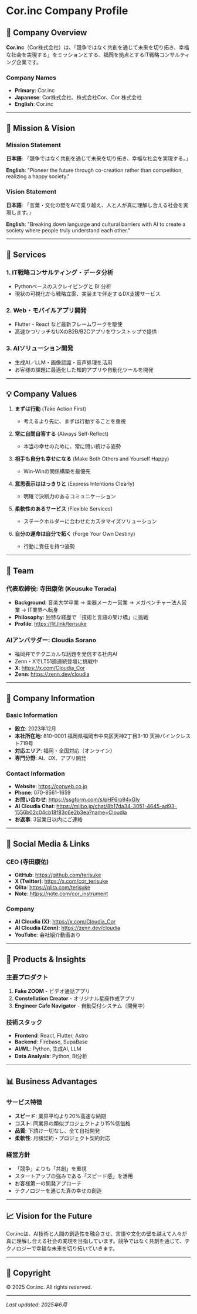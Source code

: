 # Cor.inc Company Profile

## 🏢 Company Overview

**Cor.inc**（Cor株式会社）は、「競争ではなく共創を通じて未来を切り拓き、幸福な社会を実現する」をミッションとする、福岡を拠点とするIT戦略コンサルティング企業です。

### Company Names
- **Primary**: Cor.inc
- **Japanese**: Cor株式会社、株式会社Cor、Cor 株式会社
- **English**: Cor.inc

---

## 🎯 Mission & Vision

### Mission Statement
**日本語**: 「競争ではなく共創を通じて未来を切り拓き、幸福な社会を実現する。」

**English**: "Pioneer the future through co-creation rather than competition, realizing a happy society."

### Vision Statement
**日本語**: 「言葉・文化の壁をAIで乗り越え、人と人が真に理解し合える社会を実現します。」

**English**: "Breaking down language and cultural barriers with AI to create a society where people truly understand each other."

---

## 💼 Services

### 1. IT戦略コンサルティング・データ分析
- Pythonベースのスクレイピングと BI 分析
- 現状の可視化から戦略立案、実装まで伴走するDX支援サービス

### 2. Web・モバイルアプリ開発
- Flutter・React など最新フレームワークを駆使
- 高速かつリッチなUXのB2B/B2Cアプリをワンストップで提供

### 3. AIソリューション開発
- 生成AI／LLM・画像認識・音声処理を活用
- お客様の課題に最適化した知的アプリや自動化ツールを開発

---

## 💡 Company Values

1. **まずは行動** (Take Action First)
   - 考えるより先に、まずは行動することを重視

2. **常に自問自答する** (Always Self-Reflect)
   - 本当の幸せのために、常に問い続ける姿勢

3. **相手も自分も幸せになる** (Make Both Others and Yourself Happy)
   - Win-Winの関係構築を最優先

4. **意思表示ははっきりと** (Express Intentions Clearly)
   - 明確で決断力のあるコミュニケーション

5. **柔軟性のあるサービス** (Flexible Services)
   - ステークホルダーに合わせたカスタマイズソリューション

6. **自分の運命は自分で拓く** (Forge Your Own Destiny)
   - 行動に責任を持つ姿勢

---

## 👥 Team

### 代表取締役: 寺田康佑 (Kousuke Terada)
- **Background**: 音楽大学卒業 → 楽器メーカー営業 → メガベンチャー法人営業 → IT業界へ転身
- **Philosophy**: 独特な経歴で「技術と言語の架け橋」に挑戦
- **Profile**: https://lit.link/terisuke

### AIアンバサダー: Cloudia Sorano
- 福岡弁でテクニカルな話題を発信する社内AI
- Zenn・XでLT51週連続登壇に挑戦中
- **X**: https://x.com/Cloudia_Cor
- **Zenn**: https://zenn.dev/cloudia

---

## 📍 Company Information

### Basic Information
- **設立**: 2023年12月
- **本社所在地**: 810-0001 福岡県福岡市中央区天神2丁目3-10 天神パインクレスト719号
- **対応エリア**: 福岡・全国対応（オンライン）
- **専門分野**: AI、DX、アプリ開発

### Contact Information
- **Website**: https://corweb.co.jp
- **Phone**: 070-8561-1659
- **お問い合わせ**: https://ssgform.com/s/pHF6ro94xGIy
- **AI Cloudia Chat**: https://miibo.jp/chat/8b17da34-3051-4645-ad93-1556b02c04cb18f83c6e2b3ea?name=Cloudia
- **お返事**: 3営業日以内にご連絡

---

## 🔗 Social Media & Links

### CEO (寺田康佑)
- **GitHub**: https://github.com/terisuke
- **X (Twitter)**: https://x.com/cor_terisuke
- **Qiita**: https://qiita.com/terisuke
- **Note**: https://note.com/cor_instrument

### Company
- **AI Cloudia (X)**: https://x.com/Cloudia_Cor
- **AI Cloudia (Zenn)**: https://zenn.dev/cloudia
- **YouTube**: 会社紹介動画あり

---

## 🚀 Products & Insights

### 主要プロダクト
1. **Fake ZOOM** - ビデオ通話アプリ
2. **Constellation Creator** - オリジナル星座作成アプリ
3. **Engineer Cafe Navigator** - 自動受付システム（開発中）

### 技術スタック
- **Frontend**: React, Flutter, Astro
- **Backend**: Firebase, SupaBase
- **AI/ML**: Python, 生成AI, LLM
- **Data Analysis**: Python, BI分析

---

## 📊 Business Advantages

### サービス特徴
- **スピード**: 業界平均より20%高速な納期
- **コスト**: 同業界の類似プロジェクトより15%低価格
- **品質**: 下請け一切なし、全て自社開発
- **柔軟性**: 月額契約・プロジェクト契約対応

### 経営方針
- 「競争」よりも「共創」を重視
- スタートアップの強みである「スピード感」を活用
- お客様第一の開発アプローチ
- テクノロジーを通じた真の幸せの創造

---

## 📈 Vision for the Future

Cor.incは、AI技術と人間の創造性を融合させ、言語や文化の壁を越えて人々が真に理解し合える社会の実現を目指しています。競争ではなく共創を通じて、テクノロジーで幸福な未来を切り拓いていきます。

---

## 📝 Copyright

© 2025 Cor.inc. All rights reserved.

---

*Last updated: 2025年6月*
